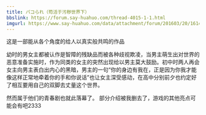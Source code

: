 ```yaml
---
title: パコられ（苟活于污秽世界下）
bbslink: https://forum.say-huahuo.com/thread-4015-1-1.html
imgurl: https://www.say-huahuo.com/data/attachment/forum/201603/20/161439vacybbbcy1kqxj0l.jpg
---
```


这是一部能从各个角度的给人以真实般共鸣的作品

幼时的男女主都被认作是智障的残缺品而被各种歧视欺凌，当男主萌生出对世界的恶意准备实施时，作为同类的女主的突然出现给以男主莫大鼓励。初中时两人再会女主向男主表白出内心的黑暗，男主的一句“你的身边有我在，正是因为你我才能像这样正常地牵着你的手和你说话”也让女主深受感动，在高中分别前夕也约定好了相互要用自己的双脚去丈量这个世界。

然而属于他们的青春剧也就此落幕了。
部分介绍被我删去了，游戏的其他亮点可能会有吧2333<!--more-->
